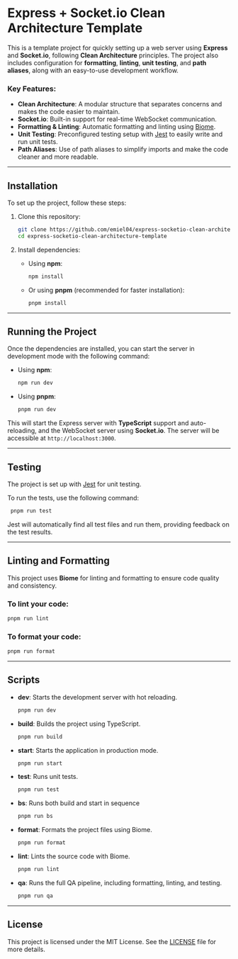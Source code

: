 # Express + Socket.io Clean Architecture Template

This is a template project for quickly setting up a web server using **Express** and **Socket.io**, following **Clean Architecture** principles. The project also includes configuration for **formatting**, **linting**, **unit testing**, and **path aliases**, along with an easy-to-use development workflow.

### Key Features:
- **Clean Architecture**: A modular structure that separates concerns and makes the code easier to maintain.
- **Socket.io**: Built-in support for real-time WebSocket communication.
- **Formatting & Linting**: Automatic formatting and linting using [Biome](https://github.com/biomejs/biome).
- **Unit Testing**: Preconfigured testing setup with [Jest](https://jestjs.io/) to easily write and run unit tests.
- **Path Aliases**: Use of path aliases to simplify imports and make the code cleaner and more readable.


---

## Installation

To set up the project, follow these steps:

1. Clone this repository:
   ```bash
   git clone https://github.com/emiel04/express-socketio-clean-architecture-template
   cd express-socketio-clean-architecture-template
   ```

2. Install dependencies:
    - Using **npm**:
      ```bash
      npm install
      ```
    - Or using **pnpm** (recommended for faster installation):
      ```bash
      pnpm install
      ```

---

## Running the Project

Once the dependencies are installed, you can start the server in development mode with the following command:

- Using **npm**:
  ```bash
  npm run dev
  ```

- Using **pnpm**:
  ```bash
  pnpm run dev
  ```

This will start the Express server with **TypeScript** support and auto-reloading, and the WebSocket server using **Socket.io**. The server will be accessible at `http://localhost:3000`.

---

## Testing

The project is set up with [Jest](https://jestjs.io/) for unit testing.

To run the tests, use the following command:

 ```bash
  pnpm run test
  ```

Jest will automatically find all test files and run them, providing feedback on the test results.

---

## Linting and Formatting

This project uses **Biome** for linting and formatting to ensure code quality and consistency.

### To lint your code:


  ```bash
  pnpm run lint
  ```

### To format your code:

  ```bash
  pnpm run format
  ```
---

## Scripts

- **dev**: Starts the development server with hot reloading.
  ```bash
  pnpm run dev
  ```
- **build**: Builds the project using TypeScript.
  ```bash
  pnpm run build
  ```
- **start**: Starts the application in production mode.
  ```bash
  pnpm run start
  ```
- **test**: Runs unit tests.
  ```bash
  pnpm run test
  ```
- **bs**: Runs both build and start in sequence
  ```bash
  pnpm run bs
  ```
- **format**: Formats the project files using Biome.
  ```bash
  pnpm run format
  ```
- **lint**: Lints the source code with Biome.
  ```bash
  pnpm run lint
  ```
- **qa**: Runs the full QA pipeline, including formatting, linting, and testing.
  ```bash
  pnpm run qa
  ```

---

## License

This project is licensed under the MIT License. See the [LICENSE](LICENSE) file for more details.